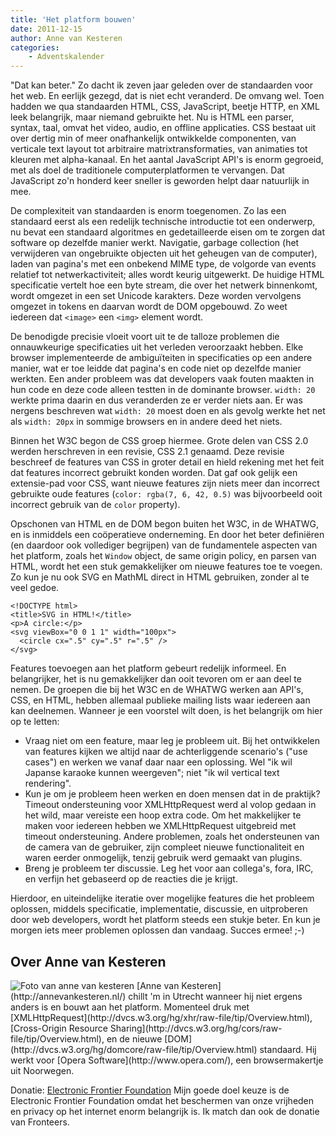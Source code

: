 ```yaml
---
title: 'Het platform bouwen'
date: 2011-12-15
author: Anne van Kesteren
categories:
    - Adventskalender
---
```


"Dat kan beter." Zo dacht ik zeven jaar geleden over de standaarden voor het web. En eerlijk gezegd, dat is niet echt veranderd. De omvang wel. Toen hadden we qua standaarden HTML, CSS, JavaScript, beetje HTTP, en XML leek belangrijk, maar niemand gebruikte het. Nu is HTML een parser, syntax, taal, omvat het video, audio, en offline applicaties. CSS bestaat uit over dertig min of meer onafhankelijk ontwikkelde componenten, van verticale text layout tot arbitraire matrixtransformaties, van animaties tot kleuren met alpha-kanaal. En het aantal JavaScript API's is enorm gegroeid, met als doel de traditionele computerplatformen te vervangen. Dat JavaScript zo'n honderd keer sneller is geworden helpt daar natuurlijk in mee.

De complexiteit van standaarden is enorm toegenomen. Zo las een standaard eerst als een redelijk technische introductie tot een onderwerp, nu bevat een standaard algoritmes en gedetailleerde eisen om te zorgen dat software op dezelfde manier werkt. Navigatie, garbage collection (het verwijderen van ongebruikte objecten uit het geheugen van de computer), laden van pagina's met een onbekend MIME type, de volgorde van events relatief tot netwerkactiviteit; alles wordt keurig uitgewerkt. De huidige HTML specificatie vertelt hoe een byte stream, die over het netwerk binnenkomt, wordt omgezet in een set Unicode karakters. Deze worden vervolgens omgezet in tokens en daarvan wordt de DOM opgebouwd. Zo weet iedereen dat `<image>` een `<img>` element wordt.

De benodigde precisie vloeit voort uit te de talloze problemen die onnauwkeurige specificaties uit het verleden veroorzaakt hebben. Elke browser implementeerde de ambiguïteiten in specificaties op een andere manier, wat er toe leidde dat pagina's en code niet op dezelfde manier werkten. Een ander probleem was dat developers vaak fouten maakten in hun code en deze code alleen testten in de dominante browser. `width: 20` werkte prima daarin en dus veranderden ze er verder niets aan. Er was nergens beschreven wat `width: 20` moest doen en als gevolg werkte het net als `width: 20px` in sommige browsers en in andere deed het niets.

Binnen het W3C begon de CSS groep hiermee. Grote delen van CSS 2.0 werden herschreven in een revisie, CSS 2.1 genaamd. Deze revisie beschreef de features van CSS in groter detail en hield rekening met het feit dat features incorrect gebruikt konden worden. Dat gaf ook gelijk een extensie-pad voor CSS, want nieuwe features zijn niets meer dan incorrect gebruikte oude features (`color: rgba(7, 6, 42, 0.5)` was bijvoorbeeld ooit incorrect gebruik van de `color` property).

Opschonen van HTML en de DOM begon buiten het W3C, in de WHATWG, en is inmiddels een coöperatieve onderneming. En door het beter definiëren (en daardoor ook vollediger begrijpen) van de fundamentele aspecten van het platform, zoals het `Window` object, de same origin policy, en parsen van HTML, wordt het een stuk gemakkelijker om nieuwe features toe te voegen. Zo kun je nu ook SVG en MathML direct in HTML gebruiken, zonder al te veel gedoe.

```
<!DOCTYPE html>
<title>SVG in HTML!</title>
<p>A circle:</p>
<svg viewBox="0 0 1 1" width="100px">
  <circle cx=".5" cy=".5" r=".5" />
</svg>
```

Features toevoegen aan het platform gebeurt redelijk informeel. En belangrijker, het is nu gemakkelijker dan ooit tevoren om er aan deel te nemen. De groepen die bij het W3C en de WHATWG werken aan API's, CSS, en HTML, hebben allemaal publieke mailing lists waar iedereen aan kan deelnemen. Wanneer je een voorstel wilt doen, is het belangrijk om hier op te letten:

-   Vraag niet om een feature, maar leg je probleem uit. Bij het ontwikkelen van features kijken we altijd naar de achterliggende scenario's ("use cases") en werken we vanaf daar naar een oplossing. Wel "ik wil Japanse karaoke kunnen weergeven"; niet "ik wil vertical text rendering".
-   Kun je om je probleem heen werken en doen mensen dat in de praktijk? Timeout ondersteuning voor XMLHttpRequest werd al volop gedaan in het wild, maar vereiste een hoop extra code. Om het makkelijker te maken voor iedereen hebben we XMLHttpRequest uitgebreid met timeout ondersteuning. Andere problemen, zoals het ondersteunen van de camera van de gebruiker, zijn compleet nieuwe functionaliteit en waren eerder onmogelijk, tenzij gebruik werd gemaakt van plugins.
-   Breng je probleem ter discussie. Leg het voor aan collega's, fora, IRC, en verfijn het gebaseerd op de reacties die je krijgt.

Hierdoor, en uiteindelijke iteratie over mogelijke features die het probleem oplossen, middels specificatie, implementatie, discussie, en uitproberen door web developers, wordt het platform steeds een stukje beter. En kun je morgen iets meer problemen oplossen dan vandaag. Succes ermee! ;-)

## Over Anne van Kesteren

<img src="/_img/2011/12/anne-van-kesteren.jpg" alt="Foto van anne van kesteren">
[Anne van Kesteren](http://annevankesteren.nl/) chillt 'm in Utrecht wanneer hij niet ergens anders is en bouwt aan het platform. Momenteel druk met [XMLHttpRequest](http://dvcs.w3.org/hg/xhr/raw-file/tip/Overview.html), [Cross-Origin Resource Sharing](http://dvcs.w3.org/hg/cors/raw-file/tip/Overview.html), en de nieuwe [DOM](http://dvcs.w3.org/hg/domcore/raw-file/tip/Overview.html) standaard. Hij werkt voor [Opera Software](http://www.opera.com/), een browsermakertje uit Noorwegen.

Donatie: [Electronic Frontier Foundation](https://www.eff.org/)
Mijn goede doel keuze is de Electronic Frontier Foundation omdat het beschermen van onze vrijheden en privacy op het internet enorm belangrijk is. Ik match dan ook de donatie van Fronteers.
